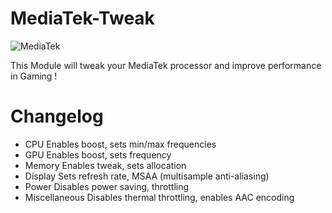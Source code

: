 # MediaTek-Tweak
![MediaTek](https://github.com/user-attachments/assets/bc7602f7-797e-4b34-b65c-315940b76583)


This Module will tweak your MediaTek processor and improve performance in Gaming !

# Changelog
- CPU Enables boost, sets min/max frequencies
- GPU Enables boost, sets frequency
- Memory Enables tweak, sets allocation
- Display Sets refresh rate, MSAA (multisample anti-aliasing)
- Power Disables power saving, throttling
- Miscellaneous Disables thermal throttling, enables AAC encoding
  
